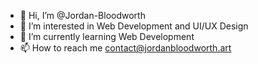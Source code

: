 - 👋 Hi, I’m @Jordan-Bloodworth
- 👀 I’m interested in Web Development and UI/UX Design
- 🌱 I’m currently learning Web Development
- 📫 How to reach me contact@jordanbloodworth.art

<!---
Jordan-Bloodworth/Jordan-Bloodworth is a ✨ special ✨ repository because its `README.md` (this file) appears on your GitHub profile.
You can click the Preview link to take a look at your changes.
--->
